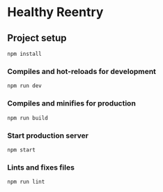 # Healthy Reentry

## Project setup
```
npm install
```

### Compiles and hot-reloads for development
```
npm run dev
```

### Compiles and minifies for production
```
npm run build
```

### Start production server
```
npm start
```

### Lints and fixes files
```
npm run lint
```
